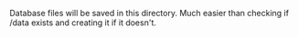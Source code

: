 Database files will be saved in this directory. Much easier than checking if /data exists and creating it if it doesn't.

